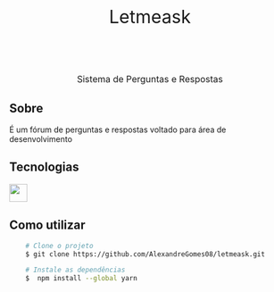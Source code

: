<h1 align="center">   
    <p style="font-size:2rem; margin-top:1rem; font-weight:normal;">Letmeask</p><br>
    <p style="font-size:1rem; margin-top:1rem; font-weight:normal;">Sistema de Perguntas e Respostas</p>
</h1>

## Sobre

É um fórum de perguntas e respostas voltado para área de desenvolvimento

## Tecnologias

<div style="display:flex; flex-direction: row;">
    <img src="" style="height:2rem;" />
</div>

## Como utilizar

```bash
    # Clone o projeto
    $ git clone https://github.com/AlexandreGomes08/letmeask.git
```

```bash
    # Instale as dependências
    $  npm install --global yarn
```
